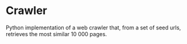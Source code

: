 # Crawler


Python implementation of a web crawler that, from a set of seed urls, retrieves the most similar 10 000 pages.
